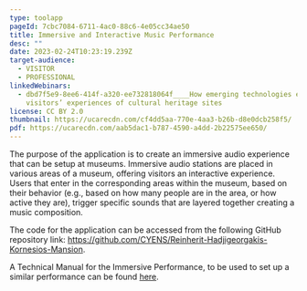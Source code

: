 ```yaml
---
type: toolapp
pageId: 7cbc7084-6711-4ac0-88c6-4e05cc34ae50
title: Immersive and Interactive Music Performance
desc: ""
date: 2023-02-24T10:23:19.239Z
target-audience:
  - VISITOR
  - PROFESSIONAL
linkedWebinars:
  - dbd7f5e9-8ee6-414f-a320-ee732818064f____How emerging technologies enhance
    visitors’ experiences of cultural heritage sites
license: CC BY 2.0
thumbnail: https://ucarecdn.com/cf4dd5aa-770e-4aa3-b26b-d8e0dcb258f5/
pdf: https://ucarecdn.com/aab5dac1-b787-4590-a4dd-2b22575ee650/
---
```

The purpose of the application is to create an immersive audio experience that can be setup at museums. Immersive audio stations are placed in various areas of a museum, offering visitors an interactive experience. Users that enter in the corresponding areas within the museum, based on their behavior (e.g., based on how many people are in the area, or how active they are), trigger specific sounds that are layered together creating a music composition.

The code for the application can be accessed from the following GitHub repository link: <https://github.com/CYENS/Reinherit-Hadjigeorgakis-Kornesios-Mansion>.

A﻿ Technical Manual for the Immersive Performance, to be used to set up a similar performance can be found [here](file:///C:/Users/NikiKiriakou/Downloads/TECHNICAL%20MANUAL%20for%20the%20reinherit%20immersive%20performance.pdf).